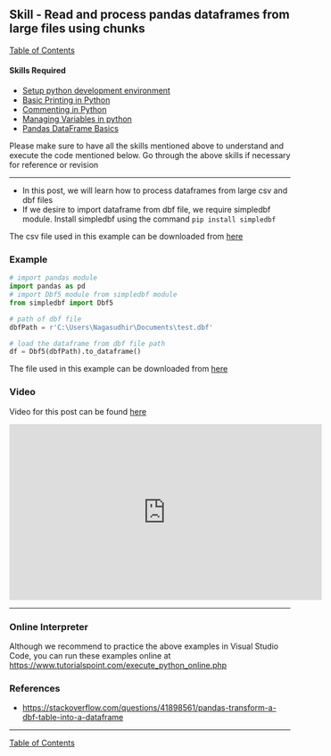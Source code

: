 ## Skill - Read and process pandas dataframes from large files using chunks
[Table of Contents](https://nagasudhir.blogspot.com/2020/04/taming-python-table-of-contents.html)

#### Skills Required
* [Setup python development environment](https://nagasudhir.blogspot.com/2020/04/setup-python-development-environment_14.html)
* [Basic Printing in Python](https://nagasudhir.blogspot.com/2020/04/basic-printing-in-python.html)
* [Commenting in Python](https://nagasudhir.blogspot.com/2020/04/comments-in-python.html)
* [Managing Variables in python](https://nagasudhir.blogspot.com/2020/04/managing-variables-in-python.html)
* [Pandas DataFrame Basics](https://nagasudhir.blogspot.com/2020/05/pandas-dataframe-basics.html)

Please make sure to have all the skills mentioned above to understand and execute the code mentioned below. Go through the above skills if necessary for reference or revision

<hr/>

* In this post, we will learn how to process dataframes from large csv and dbf files
* If we desire to import dataframe from dbf file, we require simpledbf module.
Install simpledbf using the command `pip install simpledbf`


The csv file used in this example can be downloaded from [here](https://www.kaggle.com/mczielinski/bitcoin-historical-data)

### Example
```python
# import pandas module
import pandas as pd
# import Dbf5 module from simpledbf module
from simpledbf import Dbf5

# path of dbf file
dbfPath = r'C:\Users\Nagasudhir\Documents\test.dbf'

# load the dataframe from dbf file path
df = Dbf5(dbfPath).to_dataframe()
```
The file used in this example can be downloaded from [here](https://github.com/nagasudhirpulla/taming_python/raw/master/blog/skills/assets/data/marks.dbf)

### Video
Video for this post can be found [here](https://youtu.be/mRDpAQrb5cw)

<iframe width="560" height="315" src="https://www.youtube.com/embed/mRDpAQrb5cw" frameborder="0" allow="accelerometer; autoplay; clipboard-write; encrypted-media; gyroscope; picture-in-picture" allowfullscreen></iframe>

<hr/>

### Online Interpreter
Although we recommend to practice the above examples in Visual Studio Code, you can run these examples online at https://www.tutorialspoint.com/execute_python_online.php

### References
* https://stackoverflow.com/questions/41898561/pandas-transform-a-dbf-table-into-a-dataframe

<hr/>

[Table of Contents](https://nagasudhir.blogspot.com/2020/04/taming-python-table-of-contents.html)




<!--stackedit_data:
eyJoaXN0b3J5IjpbLTQ2MDgyOTQ4NV19
-->